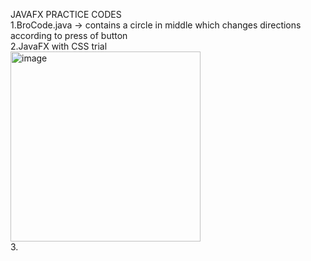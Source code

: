JAVAFX PRACTICE CODES
</br>
1.BroCode.java -> contains a circle in middle which changes directions according to press of button 
</br>
2.JavaFX with CSS trial</br>
<img width="304" alt="image" src="https://github.com/mpmpranavraj/JavaFX-/assets/169636675/4458b392-2718-41ee-93b7-8f3f507a470c">
</br>
3.

